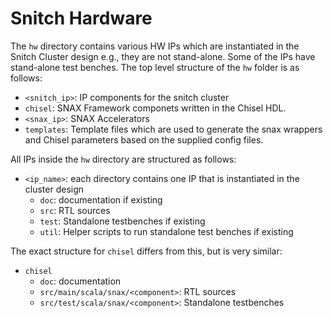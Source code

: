 # Snitch Hardware

The `hw` directory contains various HW IPs which are instantiated in the Snitch Cluster design e.g., they are not stand-alone.
Some of the IPs have stand-alone test benches. The top level structure of the `hw` folder is as follows:

- `<snitch_ip>`: IP components for the snitch cluster
- `chisel`: SNAX Framework componets written in the Chisel HDL.
- `<snax_ip>`: SNAX Accelerators 
- `templates`: Template files which are used to generate the snax wrappers and Chisel parameters based on the supplied config files.

All IPs inside the `hw` directory are structured as follows:

- `<ip_name>`: each directory contains one IP that is instantiated in the cluster design
  - `doc`: documentation if existing
  - `src`: RTL sources
  - `test`: Standalone testbenches if existing
  - `util`: Helper scripts to run standalone test benches if existing

The exact structure for `chisel` differs from this, but is very similar:

- `chisel`
  - `doc`: documentation 
  - `src/main/scala/snax/<component>`: RTL sources
  - `src/test/scala/snax/<component>`: Standalone testbenches
